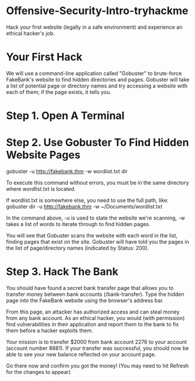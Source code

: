 # Offensive-Security-Intro-tryhackme
Hack your first website (legally in a safe environment) and experience an ethical hacker's job.

# Your First Hack
We will use a command-line application called "Gobuster" to brute-force FakeBank's website to find hidden directories and pages. Gobuster will take a list of potential page or directory names and try accessing a website with each of them; if the page exists, it tells you.

# Step 1. Open A Terminal

# Step 2. Use Gobuster To Find Hidden Website Pages
gobuster -u http://fakebank.thm -w wordlist.txt dir

To execute this command without errors, you must be in the same directory where wordlist.txt is located.

If wordlist.txt is somewhere else, you need to use the full path, like: gobuster dir -u http://fakebank.thm -w ~/Documents/wordlist.txt

In the command above, -u is used to state the website we're scanning, -w takes a list of words to iterate through to find hidden pages.

You will see that Gobuster scans the website with each word in the list, finding pages that exist on the site. Gobuster will have told you the pages in the list of page/directory names (indicated by Status: 200).

# Step 3. Hack The Bank

You should have found a secret bank transfer page that allows you to transfer money between bank accounts (/bank-transfer). Type the hidden page into the FakeBank website using the browser's address bar.

From this page, an attacker has authorized access and can steal money from any bank account. As an ethical hacker, you would (with permission) find vulnerabilities in their application and report them to the bank to fix them before a hacker exploits them.

Your mission is to transfer $2000 from bank account 2276 to your account (account number 8881). If your transfer was successful, you should now be able to see your new balance reflected on your account page.

Go there now and confirm you got the money! (You may need to hit Refresh for the changes to appear)


